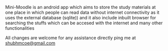  Mini-Moodle is an android app which aims to store the study materials at one place in which people can read data without internet connectivity as it uses the external database (sqlite)) and it also include inbuilt browser for searching the stuffs which can be accesed with the internet and many other functionalities


All changes are welcome
for any assistance directly ping me at shubhmcoe@gmail.com
